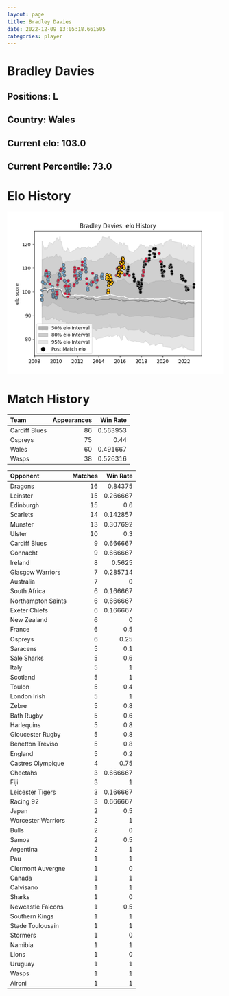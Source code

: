 ```yaml
---  
layout: page  
title: Bradley Davies  
date: 2022-12-09 13:05:18.661505  
categories: player  
---
```

# Bradley Davies

## Positions: L

## Country: Wales

## Current elo: 103.0

## Current Percentile: 73.0

# Elo History


![elo history](history_BradleyDavies.png)
# Match History


| Team          |   Appearances |   Win Rate |
|:--------------|--------------:|-----------:|
| Cardiff Blues |            86 |   0.563953 |
| Ospreys       |            75 |   0.44     |
| Wales         |            60 |   0.491667 |
| Wasps         |            38 |   0.526316 |

| Opponent           |   Matches |   Win Rate |
|:-------------------|----------:|-----------:|
| Dragons            |        16 |   0.84375  |
| Leinster           |        15 |   0.266667 |
| Edinburgh          |        15 |   0.6      |
| Scarlets           |        14 |   0.142857 |
| Munster            |        13 |   0.307692 |
| Ulster             |        10 |   0.3      |
| Cardiff Blues      |         9 |   0.666667 |
| Connacht           |         9 |   0.666667 |
| Ireland            |         8 |   0.5625   |
| Glasgow Warriors   |         7 |   0.285714 |
| Australia          |         7 |   0        |
| South Africa       |         6 |   0.166667 |
| Northampton Saints |         6 |   0.666667 |
| Exeter Chiefs      |         6 |   0.166667 |
| New Zealand        |         6 |   0        |
| France             |         6 |   0.5      |
| Ospreys            |         6 |   0.25     |
| Saracens           |         5 |   0.1      |
| Sale Sharks        |         5 |   0.6      |
| Italy              |         5 |   1        |
| Scotland           |         5 |   1        |
| Toulon             |         5 |   0.4      |
| London Irish       |         5 |   1        |
| Zebre              |         5 |   0.8      |
| Bath Rugby         |         5 |   0.6      |
| Harlequins         |         5 |   0.8      |
| Gloucester Rugby   |         5 |   0.8      |
| Benetton Treviso   |         5 |   0.8      |
| England            |         5 |   0.2      |
| Castres Olympique  |         4 |   0.75     |
| Cheetahs           |         3 |   0.666667 |
| Fiji               |         3 |   1        |
| Leicester Tigers   |         3 |   0.166667 |
| Racing 92          |         3 |   0.666667 |
| Japan              |         2 |   0.5      |
| Worcester Warriors |         2 |   1        |
| Bulls              |         2 |   0        |
| Samoa              |         2 |   0.5      |
| Argentina          |         2 |   1        |
| Pau                |         1 |   1        |
| Clermont Auvergne  |         1 |   0        |
| Canada             |         1 |   1        |
| Calvisano          |         1 |   1        |
| Sharks             |         1 |   0        |
| Newcastle Falcons  |         1 |   0.5      |
| Southern Kings     |         1 |   1        |
| Stade Toulousain   |         1 |   1        |
| Stormers           |         1 |   0        |
| Namibia            |         1 |   1        |
| Lions              |         1 |   0        |
| Uruguay            |         1 |   1        |
| Wasps              |         1 |   1        |
| Aironi             |         1 |   1        |